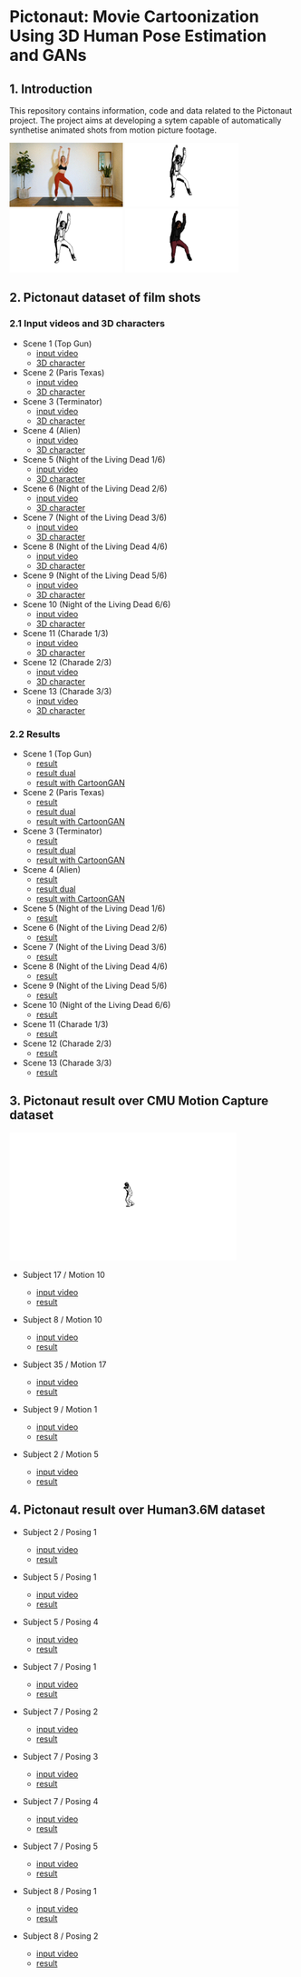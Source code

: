 # Pictonaut: Movie Cartoonization Using 3D Human Pose Estimation and GANs

## 1. Introduction

This repository contains information, code and data related to the Pictonaut project. The project aims at developing a sytem capable of  automatically synthetise animated shots from motion picture footage. 

<!--![](/data/test1/result_dual.gif)-->

<p float="left">
  <img src="img/output.gif" width="200" />
  <img src="img/tiktok2_shae_burns.gif" width="200" />
  <img src="img/tiktok2_shae_bw.gif" width="200" /> 
  <img src="img/tiktok2_shae_col.gif" width="200" />
</p>




<!--
## 2 Acknowledgements

If you find this repository useful for your research, please cite the original publication:

	TODO


## 2 Preliminar tests

- Scene 1 
	- [input video](/data/topgun/footage.mp4?raw=true)
	- [3D character](/data/topgun/obj)
-->

## 2. Pictonaut dataset of film shots

### 2.1 Input videos and 3D characters

- Scene 1 (Top Gun)
	- [input video](/data/topgun/footage.mp4?raw=true)
	- [3D character](/data/topgun/obj)
- Scene 2 (Paris Texas)
	- [input video](/data/paristexas/footage.mp4?raw=true)
	- [3D character](/data/paristexas/obj)
- Scene 3 (Terminator)
	- [input video](/data/terminator/footage.mp4?raw=true)
	- [3D character](/data/terminator/obj)
- Scene 4 (Alien)
	- [input video](/data/alien/footage.mp4?raw=true)
	- [3D character](/data/alien/obj)
- Scene 5 (Night of the Living Dead 1/6)
	- [input video](/data/night1/footage.mp4?raw=true)
	- [3D character](/data/night1/obj)
- Scene 6 (Night of the Living Dead 2/6)
	- [input video](/data/night2/footage.mp4?raw=true)
	- [3D character](/data/night2/obj)
- Scene 7 (Night of the Living Dead 3/6)
	- [input video](/data/night3/footage.mp4?raw=true)
	- [3D character](/data/night3/obj)
- Scene 8 (Night of the Living Dead 4/6)
	- [input video](/data/night4/footage.mp4?raw=true)
	- [3D character](/data/night4/obj)
- Scene 9 (Night of the Living Dead 5/6)
	- [input video](/data/night5/footage.mp4?raw=true)
	- [3D character](/data/night5/obj)
- Scene 10 (Night of the Living Dead 6/6)
	- [input video](/data/night6/footage.mp4?raw=true)
	- [3D character](/data/night6/obj)
- Scene 11 (Charade 1/3)
	- [input video](/data/charade1/footage.mp4?raw=true)
	- [3D character](/data/charade1/obj)
- Scene 12 (Charade 2/3)
	- [input video](/data/charade2/footage.mp4?raw=true)
	- [3D character](/data/charade2/obj)
- Scene 13 (Charade 3/3)
	- [input video](/data/charade3/footage.mp4?raw=true)
	- [3D character](/data/charade3/obj)

### 2.2 Results

- Scene 1 (Top Gun)
	- [result](/data/topgun/result.mp4?raw=true)
	- [result dual](/data/topgun/result_dual.mp4?raw=true)
	- [result with CartoonGAN](/data/topgun/cartoongan.mp4?raw=true)
- Scene 2 (Paris Texas)
	- [result](/data/paristexas/result.mp4?raw=true)
	- [result dual](/data/paristexas/result_dual.mp4?raw=true)
	- [result with CartoonGAN](/data/paristexas/cartoongan.mp4?raw=true)
- Scene 3 (Terminator)
	- [result](/data/terminator/result.mp4?raw=true)
	- [result dual](/data/terminator/result_dual.mp4?raw=true)
	- [result with CartoonGAN](/data/terminator/cartoongan.mp4?raw=true)
- Scene 4 (Alien)
	- [result](/data/alien/result_dual.mp4?raw=true)
	- [result dual](/data/alien/result.mp4?raw=true)
	- [result with CartoonGAN](/data/alien/cartoongan.mp4?raw=true)
- Scene 5 (Night of the Living Dead 1/6)
	- [result](/data/night1/result.mp4?raw=true)
- Scene 6 (Night of the Living Dead 2/6)
	- [result](/data/night2/result.mp4?raw=true)
- Scene 7 (Night of the Living Dead 3/6)
	- [result](/data/night3/result.mp4?raw=true)
- Scene 8 (Night of the Living Dead 4/6)
	- [result](/data/night4/result.mp4?raw=true)
- Scene 9 (Night of the Living Dead 5/6)
	- [result](/data/night5/result.mp4?raw=true)
- Scene 10 (Night of the Living Dead 6/6)
	- [result](/data/night6/result.mp4?raw=true)
- Scene 11 (Charade 1/3)
	- [result](/data/charade1/result.mp4?raw=true)
- Scene 12 (Charade 2/3)
	- [result](/data/charade2/result.mp4?raw=true)
- Scene 13 (Charade 3/3)
	- [result](/data/charade3/result.mp4?raw=true)

## 3. Pictonaut result over CMU Motion Capture dataset

<p float="center">
  <img src="/data/cmu_17_10/result.gif" width="400" />
</p>

- Subject 17 / Motion 10
	- [input video](/data/cmu_17_10/footage.mp4?raw=true)
	- [result](/data/cmu_17_10/result.mp4?raw=true)

- Subject 8 / Motion 10
	- [input video](/data/cmu_08_10/footage.mp4?raw=true)
	- [result](/data/cmu_08_10/result.mp4?raw=true)

- Subject 35 / Motion 17
	- [input video](/data/cmu_35_17/footage.mp4?raw=true)
	- [result](/data/cmu_35_17/result.mp4?raw=true)

- Subject 9 / Motion 1
	- [input video](/data/cmu_09_01/footage.mp4?raw=true)
	- [result](/data/cmu_09_01/result.mp4?raw=true)

- Subject 2 / Motion 5
	- [input video](/data/cmu_02_05/footage.mp4?raw=true)
	- [result](/data/cmu_02_05/result.mp4?raw=true)

## 4. Pictonaut result over Human3.6M dataset

- Subject 2 / Posing 1
	- [input video](/data/h36m_s2_1/footage.mp4?raw=true)
	- [result](/data/h36m_s2_1/result.mp4?raw=true)

- Subject 5 / Posing 1
	- [input video](/data/h36m_s5_1/footage.mp4?raw=true)
	- [result](/data/h36m_s5_1/result.mp4?raw=true)

- Subject 5 / Posing 4
	- [input video](/data/h36m_s5_4/footage.mp4?raw=true)
	- [result](/data/h36m_s5_4/result.mp4?raw=true)

- Subject 7 / Posing 1
	- [input video](/data/h36m_s7_1/footage.mp4?raw=true)
	- [result](/data/h36m_s7_1/result.mp4?raw=true)

- Subject 7 / Posing 2
	- [input video](/data/h36m_s7_2/footage.mp4?raw=true)
	- [result](/data/h36m_s7_2/result.mp4?raw=true)

- Subject 7 / Posing 3
	- [input video](/data/h36m_s7_3/footage.mp4?raw=true)
	- [result](/data/h36m_s7_3/result.mp4?raw=true)

- Subject 7 / Posing 4
	- [input video](/data/h36m_s7_4/footage.mp4?raw=true)
	- [result](/data/h36m_s7_4/result.mp4?raw=true)

- Subject 7 / Posing 5
	- [input video](/data/h36m_s7_5/footage.mp4?raw=true)
	- [result](/data/h36m_s7_5/result.mp4?raw=true)

- Subject 8 / Posing 1
	- [input video](/data/h36m_s8_1/footage.mp4?raw=true)
	- [result](/data/h36m_s8_1/result.mp4?raw=true)

- Subject 8 / Posing 2
	- [input video](/data/h36m_s8_2/footage.mp4?raw=true)
	- [result](/data/h36m_s8_2/result.mp4?raw=true)


